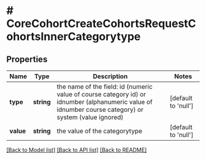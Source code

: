 # # CoreCohortCreateCohortsRequestCohortsInnerCategorytype

## Properties

Name | Type | Description | Notes
------------ | ------------- | ------------- | -------------
**type** | **string** | the name of the field: id (numeric value                                         of course category id) or idnumber (alphanumeric value of idnumber course category)                                         or system (value ignored) | [default to 'null']
**value** | **string** | the value of the categorytype | [default to 'null']

[[Back to Model list]](../../README.md#models) [[Back to API list]](../../README.md#endpoints) [[Back to README]](../../README.md)
